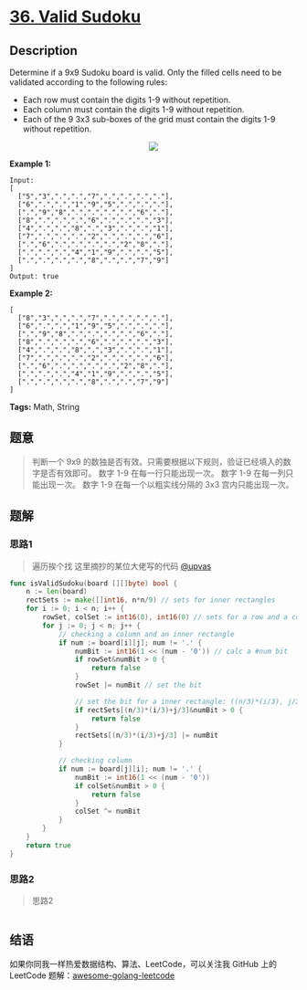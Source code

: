 # [36. Valid Sudoku][title]

## Description
Determine if a 9x9 Sudoku board is valid. Only the filled cells need to be validated according to the following rules:

- Each row must contain the digits 1-9 without repetition.
- Each column must contain the digits 1-9 without repetition.
- Each of the 9 3x3 sub-boxes of the grid must contain the digits 1-9 without repetition.

<p align="center">
    <img src="https://upload.wikimedia.org/wikipedia/commons/thumb/f/ff/Sudoku-by-L2G-20050714.svg/250px-Sudoku-by-L2G-20050714.svg">
</p>

**Example 1:**

```
Input:
[
  ["5","3",".",".","7",".",".",".","."],
  ["6",".",".","1","9","5",".",".","."],
  [".","9","8",".",".",".",".","6","."],
  ["8",".",".",".","6",".",".",".","3"],
  ["4",".",".","8",".","3",".",".","1"],
  ["7",".",".",".","2",".",".",".","6"],
  [".","6",".",".",".",".","2","8","."],
  [".",".",".","4","1","9",".",".","5"],
  [".",".",".",".","8",".",".","7","9"]
]
Output: true
```

**Example 2:**

```
[
  ["8","3",".",".","7",".",".",".","."],
  ["6",".",".","1","9","5",".",".","."],
  [".","9","8",".",".",".",".","6","."],
  ["8",".",".",".","6",".",".",".","3"],
  ["4",".",".","8",".","3",".",".","1"],
  ["7",".",".",".","2",".",".",".","6"],
  [".","6",".",".",".",".","2","8","."],
  [".",".",".","4","1","9",".",".","5"],
  [".",".",".",".","8",".",".","7","9"]
]
```

**Tags:** Math, String

## 题意
>判断一个 9x9 的数独是否有效。只需要根据以下规则，验证已经填入的数字是否有效即可。
>数字 1-9 在每一行只能出现一次。
 数字 1-9 在每一列只能出现一次。
 数字 1-9 在每一个以粗实线分隔的 3x3 宫内只能出现一次。


## 题解

### 思路1
>  遍历挨个找 这里摘抄的某位大佬写的代码 [@upvas][0036-solution]
```go
func isValidSudoku(board [][]byte) bool {
	n := len(board)
	rectSets := make([]int16, n*n/9) // sets for inner rectangles
	for i := 0; i < n; i++ {
		rowSet, colSet := int16(0), int16(0) // sets for a row and a column
		for j := 0; j < n; j++ {
			// checking a column and an inner rectangle
			if num := board[i][j]; num != '.' {
				numBit := int16(1 << (num - '0')) // calc a #num bit
				if rowSet&numBit > 0 {
					return false
				}
				rowSet |= numBit // set the bit

				// set the bit for a inner rectangle: ((n/3)*(i/3), j/3) - its coordinates
				if rectSets[(n/3)*(i/3)+j/3]&numBit > 0 {
					return false
				}
				rectSets[(n/3)*(i/3)+j/3] |= numBit
			}

			// checking column
			if num := board[j][i]; num != '.' {
				numBit := int16(1 << (num - '0'))
				if colSet&numBit > 0 {
					return false
				}
				colSet ^= numBit
			}
		}
	}
	return true
}

```

### 思路2
> 思路2
```go

```

## 结语

如果你同我一样热爱数据结构、算法、LeetCode，可以关注我 GitHub 上的 LeetCode 题解：[awesome-golang-leetcode][me]

[title]: https://leetcode.com/problems/valid-sudoku/description/
[me]: https://github.com/kylesliu/awesome-golang-leetcode
[0036-solution]: https://leetcode.com/problems/valid-sudoku/discuss/163303/One-pass-GoLang-solution-with-1x9-memory-(one-slice-with-9-items)
